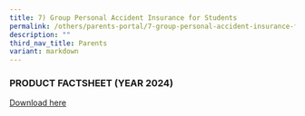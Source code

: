 ```yaml
---
title: 7) Group Personal Accident Insurance for Students
permalink: /others/parents-portal/7-group-personal-accident-insurance-for-students/
description: ""
third_nav_title: Parents
variant: markdown
---
```

### PRODUCT FACTSHEET (YEAR 2024)



[Download here](/files/Product_Fact_Sheet__Year_2025_.pdf)